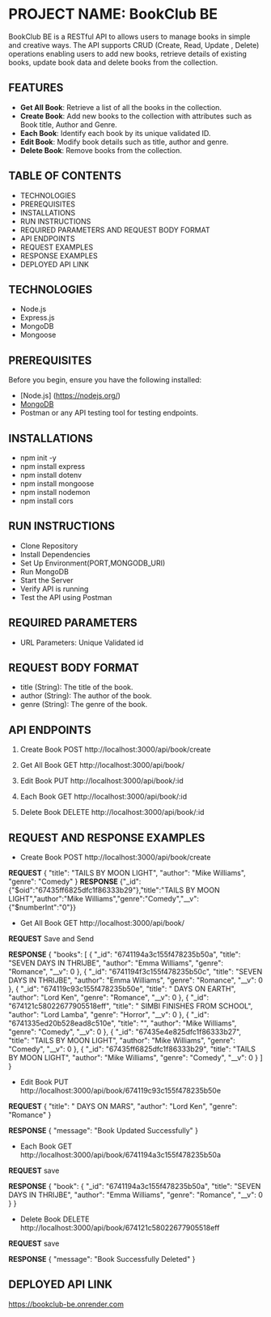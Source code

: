 # PROJECT NAME: BookClub BE

BookClub BE is a RESTful API to allows users to manage books in simple and creative ways. The API supports CRUD (Create, Read, Update , Delete) operations enabling users to add new books, retrieve details of existing books, update book data and delete books from the collection.

## FEATURES

- **Get All Book**: Retrieve a list of all the books in the collection.
- **Create Book**: Add new books to the collection with attributes such as Book title, Author and Genre.
- **Each Book**: Identify each book by its unique validated ID.
- **Edit Book**: Modify book details such as title, author and genre.
- **Delete Book**: Remove books from the collection.

## TABLE OF CONTENTS

- TECHNOLOGIES
- PREREQUISITES
- INSTALLATIONS
- RUN INSTRUCTIONS
- REQUIRED PARAMETERS AND REQUEST BODY FORMAT
- API ENDPOINTS
- REQUEST EXAMPLES
- RESPONSE EXAMPLES
- DEPLOYED API LINK

## TECHNOLOGIES

- Node.js
- Express.js
- MongoDB
- Mongoose

## PREREQUISITES

Before you begin, ensure you have the following installed:

- [Node.js] (https://nodejs.org/)
- [MongoDB](https://www.mongodb.com/)
- Postman or any API testing tool for testing endpoints.

## INSTALLATIONS

- npm init -y
- npm install express
- npm install dotenv
- npm install mongoose
- npm install nodemon
- npm install cors

## RUN INSTRUCTIONS

- Clone Repository
- Install Dependencies
- Set Up Environment(PORT,MONGODB_URI)
- Run MongoDB
- Start the Server
- Verify API is running
- Test the API using Postman

## REQUIRED PARAMETERS

- URL Parameters: Unique Validated id

## REQUEST BODY FORMAT

- title (String): The title of the book.
- author (String): The author of the book.
- genre (String): The genre of the book.

## API ENDPOINTS

1. Create Book
   POST http://localhost:3000/api/book/create

2. Get All Book
   GET http://localhost:3000/api/book/

3. Edit Book
   PUT http://localhost:3000/api/book/:id

4. Each Book
   GET http://localhost:3000/api/book/:id

5. Delete Book
   DELETE http://localhost:3000/api/book/:id

## REQUEST AND RESPONSE EXAMPLES

- Create Book
  POST http://localhost:3000/api/book/create

**REQUEST**
{
"title": "TAILS BY MOON LIGHT",
"author": "Mike Williams",
"genre": "Comedy"
}
**RESPONSE**
{"\_id":{"$oid":"67435ff6825dfc1f86333b29"},"title":"TAILS BY MOON LIGHT","author":"Mike Williams","genre":"Comedy","__v":{"$numberInt":"0"}}

- Get All Book
  GET http://localhost:3000/api/book/

**REQUEST**
Save and Send

**RESPONSE**
{
"books": [
{
"_id": "6741194a3c155f478235b50a",
"title": "SEVEN DAYS IN THRIJBE",
"author": "Emma Williams",
"genre": "Romance",
"__v": 0
},
{
"_id": "6741194f3c155f478235b50c",
"title": "SEVEN DAYS IN THRIJBE",
"author": "Emma Williams",
"genre": "Romance",
"__v": 0
},
{
"_id": "674119c93c155f478235b50e",
"title": " DAYS ON EARTH",
"author": "Lord Ken",
"genre": "Romance",
"__v": 0
},
{
"_id": "674121c58022677905518eff",
"title": " SIMBI FINISHES FROM SCHOOL",
"author": "Lord Lamba",
"genre": "Horror",
"__v": 0
},
{
"_id": "6741335ed20b528ead8c510e",
"title": "",
"author": "Mike Williams",
"genre": "Comedy",
"__v": 0
},
{
"_id": "67435e4e825dfc1f86333b27",
"title": "TAILS BY MOON LIGHT",
"author": "Mike Williams",
"genre": "Comedy",
"__v": 0
},
{
"_id": "67435ff6825dfc1f86333b29",
"title": "TAILS BY MOON LIGHT",
"author": "Mike Williams",
"genre": "Comedy",
"__v": 0
}
]
}

- Edit Book
  PUT http://localhost:3000/api/book/674119c93c155f478235b50e

**REQUEST**
{
"title": " DAYS ON MARS",
"author": "Lord Ken",
"genre": "Romance"
}

**RESPONSE**
{
"message": "Book Updated Successfully"
}

- Each Book
  GET http://localhost:3000/api/book/6741194a3c155f478235b50a

**REQUEST**
save

**RESPONSE**
{
"book": {
"\_id": "6741194a3c155f478235b50a",
"title": "SEVEN DAYS IN THRIJBE",
"author": "Emma Williams",
"genre": "Romance",
"\_\_v": 0
}
}

- Delete Book
  DELETE http://localhost:3000/api/book/674121c58022677905518eff

**REQUEST**
save

**RESPONSE**
{
"message": "Book Successfully Deleted"
}

## DEPLOYED API LINK

https://bookclub-be.onrender.com
